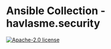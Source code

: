 Ansible Collection - havlasme.security
====================================== 

[![Apache-2.0 license][license-image]][license-link]

[license-image]: https://img.shields.io/badge/license-Apache2.0-blue.svg?style=flat-square
[license-link]: LICENSE
